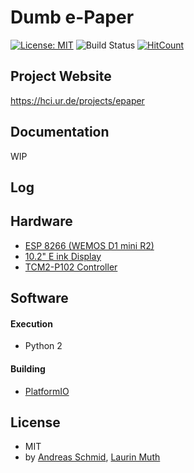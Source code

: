 # Dumb e-Paper
[![License: MIT](https://img.shields.io/badge/License-MIT-yellow.svg)](https://opensource.org/licenses/MIT)
![Build Status](https://travis-ci.org/Lyniat/Dumb-e-Paper.svg?branch=master)
[![HitCount](http://hits.dwyl.io/lyniat/dumb-e-paper.svg)](http://hits.dwyl.io/lyniat/dumb-e-paper)

## Project Website
https://hci.ur.de/projects/epaper

## Documentation
WIP

## Log


## Hardware
* [ESP 8266 (WEMOS D1 mini R2)](https://wiki.wemos.cc/products:d1:d1_mini)
* [10.2" E ink Display](http://www.pervasivedisplays.com/products/102)
* [TCM2-P102 Controller](http://www.pervasivedisplays.com/LiteratureRetrieve.aspx?ID=232053)

## Software
#### Execution
* Python 2

#### Building
* [PlatformIO](http://platformio.org)

## License
* MIT
* by [Andreas Schmid](https://hci.ur.de/people/andreas_schmid), [Laurin Muth](https://hci.ur.de/people/laurin_muth)
